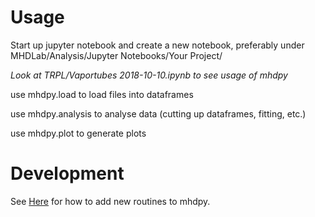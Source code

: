 # Usage 

Start up jupyter notebook and create a new notebook, preferably under MHDLab/Analysis/Jupyter Notebooks/Your Project/

*Look at TRPL/Vaportubes 2018-10-10.ipynb to see usage of mhdpy*

use mhdpy.load to load files into dataframes

use mhdpy.analysis to analyse data (cutting up dataframes, fitting, etc.)

use mhdpy.plot to generate plots

# Development

See [Here](https://github.com/aspitarl/MHDlab/wiki/Development-Notes#useful-resources) for how to add new routines to mhdpy.
